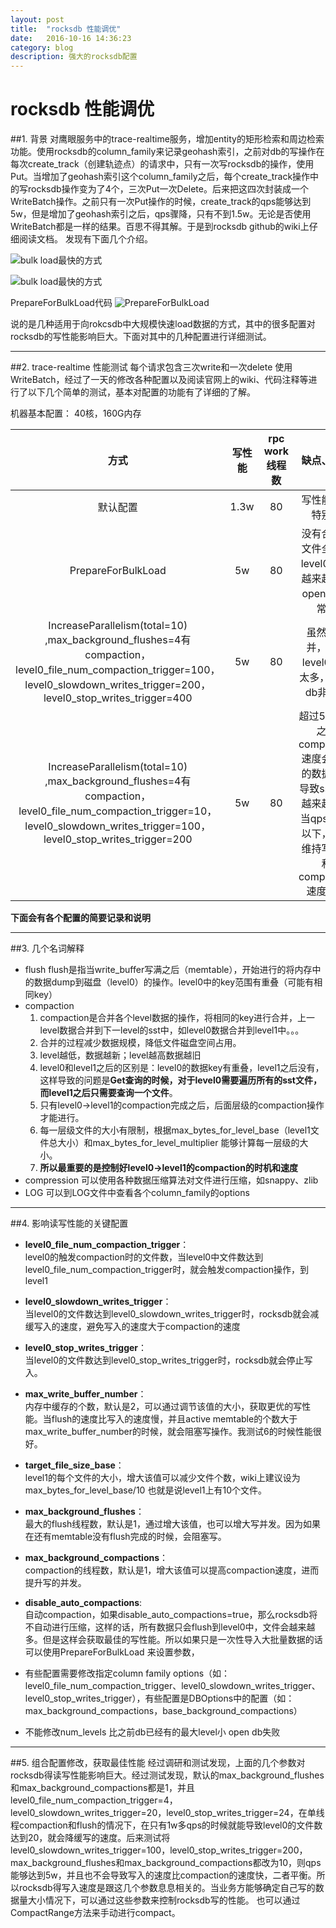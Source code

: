 ```yaml
---
layout: post
title:  "rocksdb 性能调优"
date:   2016-10-16 14:36:23
category: blog
description: 强大的rocksdb配置
---
```


# rocksdb 性能调优
##1. 背景
对鹰眼服务中的trace-realtime服务，增加entity的矩形检索和周边检索功能。使用rocksdb的column_family来记录geohash索引，之前对db的写操作在每次create_track（创建轨迹点）的请求中，只有一次写rocksdb的操作，使用Put。当增加了geohash索引这个column_family之后，每个create_track操作中的写rocksdb操作变为了4个，三次Put一次Delete。后来把这四次封装成一个WriteBatch操作。之前只有一次Put操作的时候，create_track的qps能够达到5w，但是增加了geohash索引之后，qps骤降，只有不到1.5w。无论是否使用WriteBatch都是一样的结果。百思不得其解。于是到rocksdb github的wiki上仔细阅读文档。
发现有下面几个介绍。

![bulk load最快的方式](https://yangwu200799.github.io/images/2016_10_20_rocksdb_optimize/BaiduHi_2016-10-19_19-19-21.png)

![bulk load最快的方式](https://yangwu200799.github.io/images/2016_10_20_rocksdb_optimize/BaiduHi_2016-10-19_19-19-35.png)

PrepareForBulkLoad代码
![PrepareForBulkLoad](https://yangwu200799.github.io/images/2016_10_20_rocksdb_optimize/BaiduHi_2016-10-19_19-20-25.png)

说的是几种适用于向rokcsdb中大规模快速load数据的方式，其中的很多配置对rocksdb的写性能影响巨大。下面对其中的几种配置进行详细测试。

***
##2. trace-realtime 性能测试
每个请求包含三次write和一次delete 使用WriteBatch，经过了一天的修改各种配置以及阅读官网上的wiki、代码注释等进行了以下几个简单的测试，基本对配置的功能有了详细的了解。

机器基本配置： 40核，160G内存

|                    方式                    | 写性能  | rpc work线程数 |                  缺点、现象                   |
| :--------------------------------------: | :--: | :---------: | :--------------------------------------: |
|                   默认配置                   | 1.3w |     80      |                 写性能不是特别好                 |
|            PrepareForBulkLoad            |  5w  |     80      |    没有合并，文件全都是level0， 会越来越多，open db非常慢    |
| IncreaseParallelism(total=10) ,max_background_flushes=4有compaction，  level0_file_num_compaction_trigger=100，level0_slowdown_writes_trigger=200，level0_stop_writes_trigger=400 |  5w  |     80      |      虽然有合并，但是level0文件太多，open db非常慢       |
| IncreaseParallelism(total=10) ,max_background_flushes=4有compaction，  level0_file_num_compaction_trigger=10，level0_slowdown_writes_trigger=100，level0_stop_writes_trigger=200 |  5w  |     80      | 超过5w qps之后 compaction速度会比写的数据慢，导致sst文件越来越多，当qps在5w以下，能够维持写速度和compaction速度相符 |


**下面会有各个配置的简要记录和说明**

****
##3. 几个名词解释
+ flush
  flush是指当write_buffer写满之后（memtable），开始进行的将内存中的数据dump到磁盘（level0）的操作。level0中的key范围有重叠（可能有相同key）
+ compaction
  1. compaction是合并各个level数据的操作，将相同的key进行合并，上一level数据合并到下一level的sst中，如level0数据合并到level1中。。。 
  2. 合并的过程减少数据规模，降低文件磁盘空间占用。
  3. level越低，数据越新；level越高数据越旧
  4. level0和level1之后的区别是：level0的数据key有重叠，level1之后没有，这样导致的问题是**Get查询的时候，对于level0需要遍历所有的sst文件，而level1之后只需要查询一个文件**。
  5. 只有level0->level1的compaction完成之后，后面层级的compaction操作才能进行。
  6. 每一层级文件的大小有限制，根据max_bytes_for_level_base（level1文件总大小）和max_bytes_for_level_multiplier 能够计算每一层级的大小。
  7. **所以最重要的是控制好level0->level1的compaction的时机和速度**
+ compression
  可以使用各种数据压缩算法对文件进行压缩，如snappy、zlib
+ LOG
  可以到LOG文件中查看各个column_family的options


***

##4. 影响读写性能的关键配置
+ **level0_file_num_compaction_trigger**：   
  level0的触发compaction时的文件数，当level0中文件数达到level0_file_num_compaction_trigger时，就会触发compaction操作，到level1

+ **level0_slowdown_writes_trigger**：   
  当level0的文件数达到level0_slowdown_writes_trigger时，rocksdb就会减缓写入的速度，避免写入的速度大于compaction的速度

+ **level0_stop_writes_trigger**：  
  当level0的文件数达到level0_stop_writes_trigger时，rocksdb就会停止写入。

+ **max_write_buffer_number**：  
  内存中缓存的个数，默认是2，可以通过调节该值的大小，获取更优的写性能。当flush的速度比写入的速度慢，并且active memtable的个数大于max_write_buffer_number的时候，就会阻塞写操作。我测试6的时候性能很好。

+ **target_file_size_base**：   
  level1的每个文件的大小，增大该值可以减少文件个数，wiki上建议设为max_bytes_for_level_base/10 也就是说level1上有10个文件。

+ **max_background_flushes**：   
  最大的flush线程数，默认是1，通过增大该值，也可以增大写并发。因为如果在还有memtable没有flush完成的时候，会阻塞写。

+ **max_background_compactions**：   
  compaction的线程数，默认是1，增大该值可以提高compaction速度，进而提升写的并发。

+ **disable_auto_compactions**:  
  自动compaction，如果disable_auto_compactions=true，那么rocksdb将不自动进行压缩，这样的话，所有数据只会flush到level0中，文件会越来越多。但是这样会获取最佳的写性能。所以如果只是一次性导入大批量数据的话可以使用PrepareForBulkLoad 来设置参数，

+ 有些配置需要修改指定column family options（如：level0_file_num_compaction_trigger、level0_slowdown_writes_trigger、level0_stop_writes_trigger），有些配置是DBOptions中的配置（如：max_background_compactions，base_background_compactions）
+ 不能修改num_levels 比之前db已经有的最大level小 open db失败


***
##5. 组合配置修改，获取最佳性能
经过调研和测试发现，上面的几个参数对rocksdb得读写性能影响巨大。经过测试发现，默认的max_background_flushes和max_background_compactions都是1，并且level0_file_num_compaction_trigger=4，level0_slowdown_writes_trigger=20，level0_stop_writes_trigger=24，在单线程compaction和flush的情况下，在只有1w多qps的时候就能导致level0的文件数达到20，就会降缓写的速度。后来测试将level0_slowdown_writes_trigger=100，level0_stop_writes_trigger=200，max_background_flushes和max_background_compactions都改为10，则qps能够达到5w，并且也不会导致写入的速度比compaction的速度快，二者平衡。所以rocksdb得写入速度是跟这几个参数息息相关的。当业务方能够确定自己写的数据量大小情况下，可以通过这些参数来控制rocksdb写的性能。
也可以通过CompactRange方法来手动进行compact。




